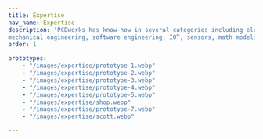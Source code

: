 ```yaml
---
title: Expertise
nav_name: Expertise
description: 'PCDworks has know-how in several categories including electrical engineering,
mechanical engineering, software engineering, IOT, sensors, math modeling, and prototyping'
order: 1

prototypes:
    - "/images/expertise/prototype-1.webp"
    - "/images/expertise/prototype-2.webp"
    - "/images/expertise/prototype-3.webp"
    - "/images/expertise/prototype-4.webp"
    - "/images/expertise/prototype-5.webp"
    - "/images/expertise/shop.webp"
    - "/images/expertise/prototype-7.webp"
    - "/images/expertise/scott.webp"

---
```


<text-image image="/images/expertise/coreteam.webp">
<template v-slot:left>

## Yeah, we've
# Got know-how
<br/>

Truly breakthrough product development
requires high quality engineering capabilities and
services. As a knowledge-based company, we
use a stage-gate approach that involves constant
testing, refinement, and communication.

At PCDworks, we have the team, technology, and
tenacity to take on even the most impossible
engineering challenges.


</template>
</text-image>

<image-text image="/images/expertise/expertise-2.webp" trim>
<template v-slot:right>

## Electrical Engineering
<br/>

Because many of our solutions require
electro-mechanical subsystems, we maintain strong
electrical engineering capabilities across a range of
disciplines including firmware design, software design,
RF communication, and analog communication
systems. Our capabilities include:

* Electronic design and simulation
* Embedded software development
* PCB design and rapid prototyping
* Sensor design, mote design, and programming
* Wireless communication systems design
* Intelligent wireless ad hoc networks
* Positioning systems design
* Power consumption optimization
* RF, Microwave
* Control system design

</template>
</image-text>

<text-image image="/images/expertise/expertise-3.webp" trim>
<template v-slot:left>

## Mechanical Engineering
<br/>

With extensive engineering capabilities, we provide a
full range of services, including 3D CAD layouts,
electronic circuit design, analytical modeling, and
multi-physics simulation. Our mechanical engineering
team is dedicated to quickly producing strong designs
and performing engineering calculations to verify your
concept’s validity. Capabilities include:

* Analytical Modeling
* Solid Modeling
* Multi-physics FEA (Heat transfer, stress/strain, vibration and fatigue, CFD)
* Design for Manufacturing
* Computational Fluid Dynamic Modeling

<br/>
<v-row>
<v-col>

Our engineers are experts at all the standard mechanical engineering disciplines:

* Mechanics
* Kinematics
* Structural Analysis
* Mechatronics
* Thermal and Fluid Dynamics
* Material Science

<br/>
</v-col>
<v-col>

In addition, we have local outsider consultants and have worked in:


* Vibration
* Acoustics
* Surface Treatments
* Tribology
* Electrohydraulics

<br/>
</v-col>
</v-row>

</template>
</text-image>

<image-text image="/images/expertise/expertise-4.webp" trim>
<template v-slot:right>

## Mathematical Modeling
<br/>

Mathematical modeling is a valuable tool to use when
tackling problems that have plagued industries for
years. It's especially beneficial for complex and
high-risk New Product Development projects. After all,
what we learn from mathematical simulations enables
us to mitigate as much risk as possible before the
design and building process even begins. Our
capabilities include:

* COMSOL Multiphysics Modules
* AC/DC Module
* Heat Transfer Module
* Structural Mechanics Module
* CFD Module
* Mixer Module
* Optimization Library
* Material Library

</template>
</image-text>

<text-image image="/images/expertise/expertise-5.webp" trim>
<template v-slot:left>

## Sensors and IoT
<br/>

In our state-of-the-art research and development
lab, it's possible to design, prototype, and evaluate
concepts that enable devices and machines to
communicate over the internet. We have the
engineering and technological know-how to design
sensors, gather and clean data, and develop the
communication layers and user interface to create
an loT product from scratch.

</template>
</text-image>

<image-text image="/images/expertise/dashboard.webp" trim>
<template v-slot:right>

## Software Engineering
<br/>

Our engineers can handle any type of problem from small time-sensitive embedded software to high demand full-stack web applications. We can provide cross-platform desktop applications for Linux, macOS, Windows as well as mobile applications for Android and iOS.

We've developed embedded systems on several platforms from a wide variety of companies including:
  * Nordic Semiconductor
  * Texas Instruments
  * NXP
  * STMicroelectronics
  * Raspberry Pi
\
Our web applications designed to be capable of high scalability, easy deployment, and maintainability. Some of the technologies used are: 
  * Vue.js
  * React / Fulcro
  * Clojure / ClojureScript
  * Ruby on Rails
  * PostgreSQL / SQL Server
  * Cassandra
  * Docker

</template>
</image-text>

<text-image :images="prototypes" trim>
<template v-slot:left>

## Prototyping and Testing
<br/>

PCDworks has full prototyping capability, from electronic circuits to heavy metal.
Also full prototype test lab with complete National Instruments setup

* Automatice Pick and Place machine with reflow oven
* Voltera circuit printer
* Complete machine shop
* 4 axis CNC mill and manual mill
* CNC and manual lathes
* Welding- TIG, MIG, Oxy-Acetylene, and Stick
* Plasma cutting
* Metal casting- sand and investment
* Complete wood shop
* CNC router


</template>
</text-image>
